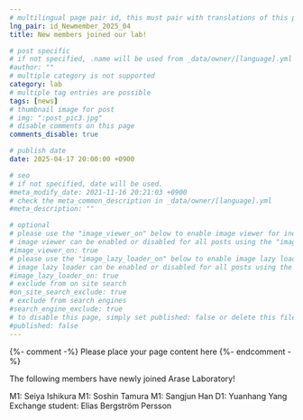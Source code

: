 ```yaml
---
# multilingual page pair id, this must pair with translations of this page. (This name must be unique)
lng_pair: id_Newmember_2025_04
title: New members joined our lab!

# post specific
# if not specified, .name will be used from _data/owner/[language].yml
#author: ""
# multiple category is not supported
category: lab
# multiple tag entries are possible
tags: [news]
# thumbnail image for post
# img: ":post_pic3.jpg"
# disable comments on this page
comments_disable: true

# publish date
date: 2025-04-17 20:00:00 +0900

# seo
# if not specified, date will be used.
#meta_modify_date: 2021-11-16 20:21:03 +0900
# check the meta_common_description in _data/owner/[language].yml
#meta_description: ""

# optional
# please use the "image_viewer_on" below to enable image viewer for individual pages or posts (_posts/ or [language]/_posts folders).
# image viewer can be enabled or disabled for all posts using the "image_viewer_posts: true" setting in _data/conf/main.yml.
#image_viewer_on: true
# please use the "image_lazy_loader_on" below to enable image lazy loader for individual pages or posts (_posts/ or [language]/_posts folders).
# image lazy loader can be enabled or disabled for all posts using the "image_lazy_loader_posts: true" setting in _data/conf/main.yml.
#image_lazy_loader_on: true
# exclude from on site search
#on_site_search_exclude: true
# exclude from search engines
#search_engine_exclude: true
# to disable this page, simply set published: false or delete this file
#published: false
---
```


{%- comment -%} Please place your page content here {%- endcomment -%}

The following members have newly joined Arase Laboratory!

M1: Seiya Ishikura 
M1: Soshin Tamura 
M1: Sangjun Han 
D1: Yuanhang Yang 
Exchange student: Elias Bergström Persson

